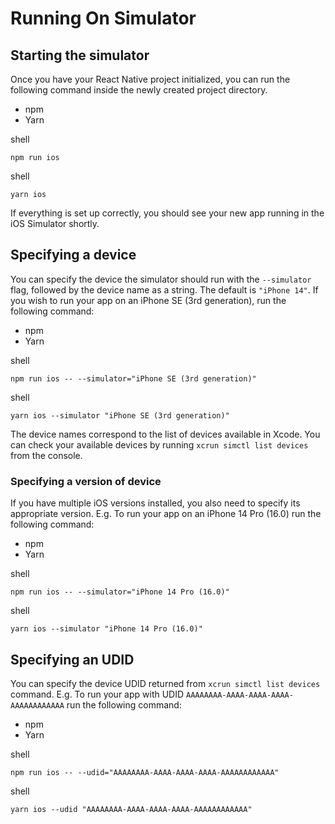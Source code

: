 # Running On Simulator

## Starting the simulator

Once you have your React Native project initialized, you can run the following command inside the newly created project directory.

* npm
* Yarn

shell

```
npm run ios
```

shell

```
yarn ios
```

If everything is set up correctly, you should see your new app running in the iOS Simulator shortly.

## Specifying a device

You can specify the device the simulator should run with the `--simulator` flag, followed by the device name as a string. The default is `"iPhone 14"`. If you wish to run your app on an iPhone SE (3rd generation), run the following command:

* npm
* Yarn

shell

```
npm run ios -- --simulator="iPhone SE (3rd generation)"
```

shell

```
yarn ios --simulator "iPhone SE (3rd generation)"
```

The device names correspond to the list of devices available in Xcode. You can check your available devices by running `xcrun simctl list devices` from the console.

### Specifying a version of device

If you have multiple iOS versions installed, you also need to specify its appropriate version. E.g. To run your app on an iPhone 14 Pro (16.0) run the following command:

* npm
* Yarn

shell

```
npm run ios -- --simulator="iPhone 14 Pro (16.0)"
```

shell

```
yarn ios --simulator "iPhone 14 Pro (16.0)"
```

## Specifying an UDID

You can specify the device UDID returned from `xcrun simctl list devices` command. E.g. To run your app with UDID `AAAAAAAA-AAAA-AAAA-AAAA-AAAAAAAAAAAA` run the following command:

* npm
* Yarn

shell

```
npm run ios -- --udid="AAAAAAAA-AAAA-AAAA-AAAA-AAAAAAAAAAAA"
```

shell

```
yarn ios --udid "AAAAAAAA-AAAA-AAAA-AAAA-AAAAAAAAAAAA"
```
